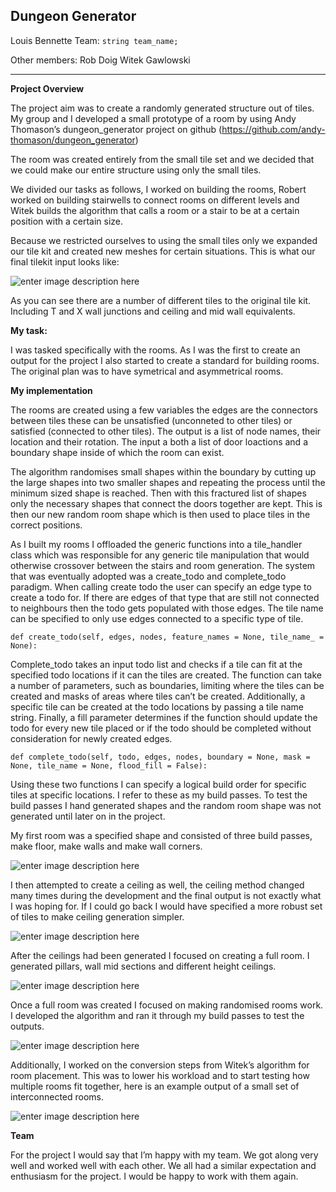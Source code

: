 


Dungeon Generator
-----------------



Louis Bennette
Team: `string team_name;`

Other members:
Rob Doig
Witek Gawlowski



-----------------------------------------------

**Project Overview**

The project aim was to create a randomly generated structure out of tiles. 
My group and I developed a small prototype of a room by using Andy Thomason’s dungeon_generator project on github (https://github.com/andy-thomason/dungeon_generator)

The room was created entirely from the small tile set and we decided that we could make our entire structure using only the small tiles.

We divided our tasks as follows, I worked on building the rooms, Robert worked on building stairwells to connect rooms on different levels and Witek builds the algorithm that calls a room or a stair to be at a certain position with a certain size.

Because we restricted ourselves to using the small tiles only we expanded our tile kit and created new meshes for certain situations.
This is what our final tilekit input looks like:

![enter image description here](https://raw.githubusercontent.com/witold-gawlowski/dungeonmaker/master/screenshots/components.png)

As you can see there are a number of different tiles to the original tile kit. Including T and X wall junctions and ceiling and mid wall equivalents. 

**My task:**

I was tasked specifically with the rooms. As I was the first to create an output for the project I also started to create a standard for building rooms. The original plan was to have symetrical and asymmetrical rooms. 

**My implementation**

The rooms are created using a few variables the edges are the connectors between tiles these can be unsatisfied (unconneted to other tiles) or satisfied (connected to other tiles).
The output is a list of node names, their location and their rotation.
The input a both a list of door loactions and a boundary shape inside of which the room can exist. 

The algorithm randomises small shapes within the boundary by cutting up the large shapes into two smaller shapes and repeating the process until the minimum sized shape is reached. Then with this fractured list of shapes only the necessary shapes that connect the doors together are kept. This is then our new random room shape which is then used to place tiles in the correct positions.

As I built my rooms I offloaded the generic functions into a tile_handler class which was responsible for any generic tile manipulation that would otherwise crossover between the stairs and room generation.
The system that was eventually adopted was a create_todo and complete_todo paradigm. When calling create todo the user can specify an edge type to create a todo for. If there are edges of that type that are still not connected to neighbours then the todo gets populated with those edges. The tile name can be specified to only use edges connected to a specific type of tile.

    def create_todo(self, edges, nodes, feature_names = None, tile_name_ = None):

Complete_todo takes an input todo list and checks if a tile can fit at the specified todo locations if it can the tiles are created. The function can take a number of parameters, such as boundaries, limiting where the tiles can be created and masks of areas where tiles can’t be created. Additionally, a specific tile can be created at the todo locations by passing a tile name string. Finally, a fill parameter determines if the function should update the todo for every new tile placed or if the todo should be completed without consideration for newly created edges.

    def complete_todo(self, todo, edges, nodes, boundary = None, mask = None, tile_name = None, flood_fill = False):

Using these two functions I can specify a logical build order for specific tiles at specific locations. I refer to these as my build passes. 
To test the build passes I hand generated shapes and the random room shape was not generated until later on in the project.

My first room was a specified shape and consisted of three build passes, make floor, make walls and make wall corners.

![enter image description here](https://raw.githubusercontent.com/witold-gawlowski/dungeonmaker/master/screenshots/dungeonroom0.png)

I then attempted to create a ceiling as well, the ceiling method changed many times during the development and the final output is not exactly what I was hoping for. If I could go back I would have specified a more robust set of tiles to make ceiling generation simpler.

![enter image description here](https://raw.githubusercontent.com/witold-gawlowski/dungeonmaker/master/screenshots/dungeonroom1.png)


After the ceilings had been generated I focused on creating a full room. 
I generated pillars, wall mid sections and different height ceilings. 

![enter image description here](https://raw.githubusercontent.com/witold-gawlowski/dungeonmaker/master/screenshots/dungeonroom2.png)

Once a full room was created I focused on making randomised rooms work. I developed the algorithm and ran it through my build passes to test the outputs. 

![enter image description here](https://raw.githubusercontent.com/witold-gawlowski/dungeonmaker/master/screenshots/dungeonroom3.png)


Additionally, I worked on the conversion steps from Witek’s algorithm for room placement. This was to lower his workload and to start testing how multiple rooms fit together, here is an example output of a small set of interconnected rooms.

![enter image description here](https://raw.githubusercontent.com/witold-gawlowski/dungeonmaker/master/screenshots/dungeonroom5.png)

**Team**

For the project I would say that I’m happy with my team. We got along very well and worked well with each other. We all had a similar expectation and enthusiasm for the project. I would be happy to work with them again.
